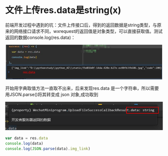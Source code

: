 # 文件上传res.data是string\(x\)

前端开发过程中遇到的坑：文件上传接口后，得到的返回数据是string类型，与原来的网络接口请求不同，wxrequest的返回值是对象类型，可以直接获取值。测试返回的数据console.log\(res.data\)：

![](../../.gitbook/assets/image%20%2853%29.png)

开始用字典取值方法一直取不出来，后来发现res.data 是一个字符串，所以需要用JSON.parse\(\)将其转变成 json 对象,成功取到

![&#x5B57;&#x7B26;&#x4E32;](../../.gitbook/assets/image%20%2834%29.png)

```javascript
var data = res.data
console.log(data)
console.log(JSON.parse(data).img_link)
```



